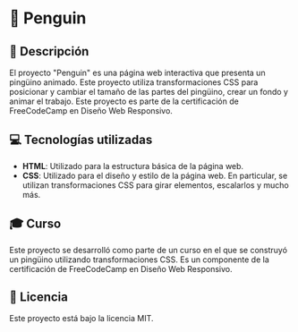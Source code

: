 # 🐧 Penguin

## 📝 Descripción

El proyecto "Penguin" es una página web interactiva que presenta un pingüino animado. Este proyecto utiliza transformaciones CSS para posicionar y cambiar el tamaño de las partes del pingüino, crear un fondo y animar el trabajo. Este proyecto es parte de la certificación de FreeCodeCamp en Diseño Web Responsivo.

## 💻 Tecnologías utilizadas

- **HTML**: Utilizado para la estructura básica de la página web.
- **CSS**: Utilizado para el diseño y estilo de la página web. En particular, se utilizan transformaciones CSS para girar elementos, escalarlos y mucho más.

## 🎓 Curso

Este proyecto se desarrolló como parte de un curso en el que se construyó un pingüino utilizando transformaciones CSS. Es un componente de la certificación de FreeCodeCamp en Diseño Web Responsivo.

## 📜 Licencia

Este proyecto está bajo la licencia MIT.
